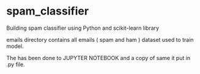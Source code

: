 # spam_classifier
Building spam classifier using Python and scikit-learn library

emails directory contains all emails ( spam and ham ) dataset used to train model.

The has been done to JUPYTER NOTEBOOK and a copy of same it put in .py file.
